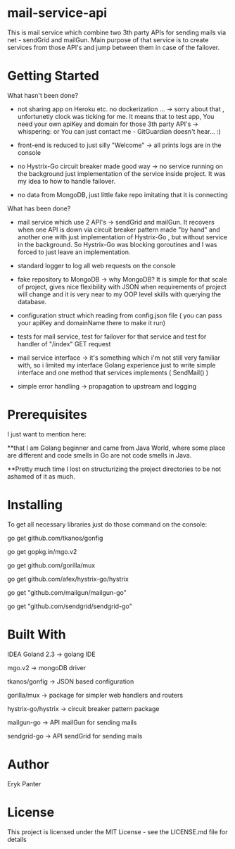 # mail-service-api
This is mail service which combine two 3th party APIs for sending mails via net - sendGrid and mailGun. Main purpose of that service is to create services from those API's and jump between them in case of the failover.

# Getting Started

What hasn't been done?

- not sharing app on Heroku etc. no dockerization ... -> sorry about that , unfortunetly clock was ticking for me.
It means that to test app, You need your own apiKey and domain for those 3th party API's -> whispering: or You can just contact me - GitGuardian doesn't hear... :) 

- front-end is reduced to just silly "Welcome" -> all prints logs are in the console

- no Hystrix-Go circuit breaker made good way -> no service running on the background  just implementation of the service inside project. It was my idea to how to handle failover.


- no data from MongoDB, just little fake repo imitating that it is connecting

What has been done?

- mail service which use 2 API's -> sendGrid and mailGun. It recovers when one API is down via circuit breaker pattern made "by hand" and another one with just implementation of  Hystrix-Go , but without service in the background. So Hystrix-Go was blocking goroutines and I was forced to just leave an implementation.

- standard logger to log all web requests on the console

- fake repository to MongoDB -> why MongoDB? It is simple for that scale of project, gives nice flexibility with JSON when requirements of project will change and it is very near to my OOP level skills with querying the database.

- configuration struct which reading from config.json file ( you can pass your apiKey and domainName there to make it run)

- tests for mail service, test for failover for that service and test for handler of "/index" GET request

- mail service interface -> it's something which i'm not still very familiar with, so i limited my interface Golang experience just to write simple interface and one method that services implements ( SendMail() )

- simple error handling -> propagation to upstream and logging

# Prerequisites

I just want to mention here:

**that I am Golang beginner and came from Java World, where some place are different and code smells in Go are not code smells in Java. 

**Pretty much time I lost on structurizing the project directories to be not ashamed of it as much.


# Installing

To get all necessary libraries just do those command on the console:

go get github.com/tkanos/gonfig 

go get gopkg.in/mgo.v2

go get github.com/gorilla/mux

go get github.com/afex/hystrix-go/hystrix

go get "github.com/mailgun/mailgun-go"
	
go get "github.com/sendgrid/sendgrid-go"


# Built With

IDEA Goland 2.3 -> golang IDE

mgo.v2 -> mongoDB driver

tkanos/gonfig -> JSON based configuration 

gorilla/mux -> package for simpler web handlers and routers

hystrix-go/hystrix -> circuit breaker pattern package

mailgun-go -> API mailGun for sending mails

sendgrid-go -> API sendGrid for sending mails

# Author
Eryk Panter

# License
This project is licensed under the MIT License - see the LICENSE.md file for details
